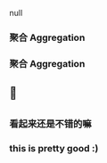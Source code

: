 null
### 聚合 Aggregation
###
### 聚合 Aggregation
###
##
## 🦄
##
###
### 看起来还是不错的嘛
### this is pretty good :)
